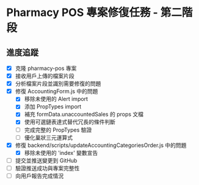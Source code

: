 # Pharmacy POS 專案修復任務 - 第二階段

## 進度追蹤
- [x] 克隆 pharmacy-pos 專案
- [x] 接收用戶上傳的檔案片段
- [x] 分析檔案片段並識別需要修復的問題
- [x] 修復 AccountingForm.js 中的問題
  - [x] 移除未使用的 Alert import
  - [x] 添加 PropTypes import
  - [x] 補充 formData.unaccountedSales 的 props 文檔
  - [x] 使用可選鏈表達式替代冗長的條件判斷
  - [ ] 完成完整的 PropTypes 驗證
  - [ ] 優化巢狀三元運算式
- [x] 修復 backend/scripts/updateAccountingCategoriesOrder.js 中的問題
  - [x] 移除未使用的 'index' 變數宣告
- [ ] 提交並推送變更到 GitHub
- [ ] 驗證推送成功與專案完整性
- [ ] 向用戶報告完成情況
